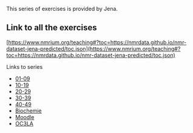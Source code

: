 This series of exercises is provided by Jena.


## Link to all the exercises

[https://www.nmrium.org/teaching#?toc=https://nmrdata.github.io/nmr-dataset-jena-predicted/toc.json](https://www.nmrium.org/teaching#?toc=https://nmrdata.github.io/nmr-dataset-jena-predicted/toc.json)

Links to series

* [01-09](https://www.nmrium.org/teaching#?toc=https://nmrdata.github.io/nmr-dataset-jena-predicted/toc_01-09.json)
* [10-19](https://www.nmrium.org/teaching#?toc=https://nmrdata.github.io/nmr-dataset-jena-predicted/toc_10-19.json)
* [20-29](https://www.nmrium.org/teaching#?toc=https://nmrdata.github.io/nmr-dataset-jena-predicted/toc_20-29.json)
* [30-39](https://www.nmrium.org/teaching#?toc=https://nmrdata.github.io/nmr-dataset-jena-predicted/toc_30-39.json)
* [40-49](https://www.nmrium.org/teaching#?toc=https://nmrdata.github.io/nmr-dataset-jena-predicted/toc_40-49.json)
* [Biochemie](https://www.nmrium.org/teaching#?toc=https://nmrdata.github.io/nmr-dataset-jena-predicted/toc_Biochemie.json)
* [Moodle](https://www.nmrium.org/teaching#?toc=https://nmrdata.github.io/nmr-dataset-jena-predicted/toc_Moodle.json)
* [OC3LA](https://www.nmrium.org/teaching#?toc=https://nmrdata.github.io/nmr-dataset-jena-predicted/toc_OC3LA.json)
